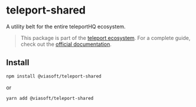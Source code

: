# teleport-shared

A utility belt for the entire teleportHQ ecosystem.

> This package is part of the [teleport ecosystem](https://github.com/teleporthq/teleport-code-generators). For a complete guide, check out the [official documentation](https://docs.teleporthq.io/).

## Install
```bash
npm install @viasoft/teleport-shared
```
or
```bash
yarn add @viasoft/teleport-shared
```
